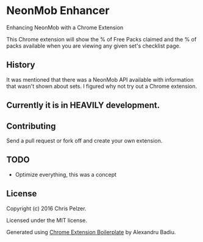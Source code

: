 # NeonMob Enhancer

Enhancing NeonMob with a Chrome Extension

This Chrome extension will show the % of Free Packs claimed and the % of packs available when you are viewing any given set's checklist page.

## History
It was mentioned that there was a NeonMob API available with information that wasn't shown about sets. I figured why
not try out a Chrome extension. 

## Currently it is in HEAVILY development.

## Contributing

Send a pull request or fork off and create your own extension.

## TODO

* Optimize everything, this was a concept

## License

Copyright (c) 2016 Chris Pelzer.

Licensed under the MIT license.

Generated using [Chrome Extension Boilerplate](https://github.com/voidberg/chrome-extension-boilerplate) by Alexandru Badiu.